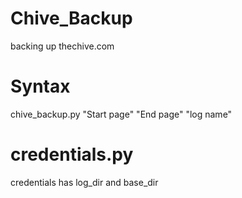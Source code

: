 # Chive_Backup
backing up thechive.com

# Syntax
chive_backup.py "Start page" "End page" "log name"

# credentials.py
credentials has log_dir and base_dir

